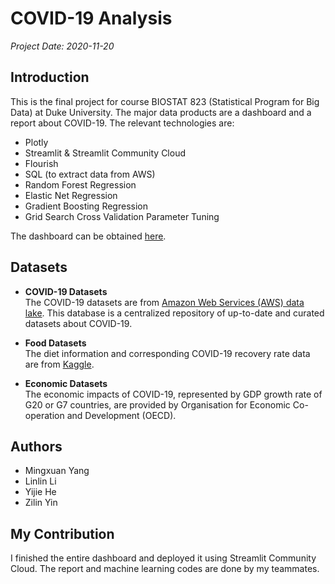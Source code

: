 # COVID-19 Analysis

*Project Date: 2020-11-20*

## Introduction
This is the final project for course BIOSTAT 823 (Statistical Program for Big Data) at Duke University. The major data products are a dashboard and a report about COVID-19. The relevant technologies are:

- Plotly
- Streamlit & Streamlit Community Cloud
- Flourish
- SQL (to extract data from AWS)
- Random Forest Regression
- Elastic Net Regression
- Gradient Boosting Regression
- Grid Search Cross Validation Parameter Tuning

The dashboard can be obtained [here](https://mingxuan-yang-covid-19-analysis-covid-19-x1a7t3.streamlit.app/).

## Datasets

- **COVID-19 Datasets**  
The COVID-19 datasets are from [Amazon Web Services (AWS) data lake](https://dj2taa9i652rf.cloudfront.net/). This database is a centralized repository of up-to-date and curated datasets about COVID-19.

- **Food Datasets**  
The diet information and corresponding COVID-19 recovery rate data are from [Kaggle](https://www.kaggle.com/mariaren/covid19-healthy-diet-dataset?select=Fat_Supply_Quantity_Data.csv).

- **Economic Datasets**  
The economic impacts of COVID-19, represented by GDP growth rate of G20 or G7 countries, are provided by Organisation for Economic Co-operation and Development (OECD).

## Authors

- Mingxuan Yang
- Linlin Li
- Yijie He
- Zilin Yin

## My Contribution

I finished the entire dashboard and deployed it using Streamlit Community Cloud. The report and machine learning codes are done by my teammates.
